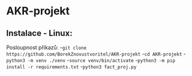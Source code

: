 # AKR-projekt

Instalace - Linux:
------------------
Posloupnost příkazů:
-`git clone https://github.com/BorekZnovustvoritel/AKR-projekt`
-`cd AKR-projekt`
-`python3 -m venv ./venv`
-`source venv/bin/activate`
-`python3 -m pip install -r requirements.txt`
-`python3 fact_proj.py`
